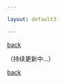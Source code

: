 ```yaml
---

layout: default3

---
```


<p style="text-align:left"><a href="../index.html">back</a></p>

（持续更新中...）



<p style="text-align:left"><a href="../index.html">back</a></p>




